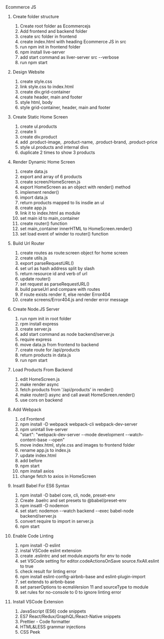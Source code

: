 Ecommerce JS
1. Create folder structure
    1. Create root folder as Ecommercejs
    2. Add frontend and backend folder
    3. create src folder in frontend
    4. create index.html with heading Ecommerce JS in src
    5. run npm init in frontend folder
    6. npm install live-server
    7. add start command as liver-server src --verbose
    8. run npm start

2. Design Website
    1. create style.css
    2. link style.css to index.html
    3. create div.grid-container
    4. create header, main and footer
    5. style html, body
    6. style grid-container, header, main and footer

3. Create Static Home Screen
    1. create ul.products
    2. create li
    3. create div.product
    4. add .product-image, .product-name, .product-brand, .product-price
    5. style ul.products and internal divs
    6. duplicate 2 times to show 3 products

4. Render Dynamic Home Screen
    1. create data.js
    2. export and array of 6 products
    3. create screen/HomeScreen.js
    4. export HomeScreen as an object with render() method
    5. implement render()
    6. import data.js
    7. return products mapped to lis insdie an ul
    8. create app.js
    9. link it to index.html as module
    10. set main id to main_container
    11. create router() function
    12. set main_container innerHTML to HomeScreen.render()
    13. set load event of winder to router() function

5. Build Url Router
    1. create routes as route:screen object for home screen
    2. create utils.js
    3. export parseRequestURL()
    4. set url as hash address split by slash
    5. return resource  id and verb of url
    6. update router()
    7. set request as parseRequestURL()
    8. build parseUrl and compare with routes
    9. if route exists render it, else render Error404
    10. create screens/Error404.js and render error message

6. Create Node.JS Server
    1. run npm init in root folder
    2. rpm install express
    3. create server.js
    4. add start command as node backend/server.js
    5. require express
    6. move data.js from frontend to backend
    7. create route for /api/products
    8. return products in data.js
    9. run npm start

7. Load Products From Backend
    1. edit HomeScreen.js
    2. make render async 
    3. fetch products from '/api/products' in render()
    4. make router() async and call await HomeScreen.render()
    5. use cors on backend

8. Add Webpack
    1. cd Frontend
    2. npm install -D webpack webpack-cli webpack-dev-server
    3. npm unintall live-server
    4. "start": "webpack-dev-server --mode development --watch-content-base --open"
    5. move index.html, style.css and images to frontend folder
    6. rename app.js to index.js
    7. update index.html
    8. add <script src="main.js"></script>before </body>
    9. npm start
    10. npm install axios
    11. change fetch to axios in HomeScreen

9. Insatll Babel For ES6 Syntax
    1. npm install -D babel core, cli, node, preset-env
    2. Create .baelrc and set presets to @babel/preset-env
    3. npm insatll -D nodemon
    4. set start: nodemon --watch backend --exec babel-node backend/server.js
    5. convert require to import in server.js
    6. npm start

10. Enable Code Linting
    1. npm install -D eslint 
    2. instal VSCode eslint extension
    3. create .eslintrc and set module.exports for env to node
    4. set VSCode setting for editor.codeActionsOnSave source.fixAll.eslint to true
    5. check result for linting error
    6. npm install eslint-config-airbnb-base and eslint-plugin-import
    7. set extends to airbnb-base
    8. set parserOptions to ecmaVersion 11 and sourceType to module
    9. set rules for no-console to 0 to ignore linting error

11. Install VSCode Extension
    1. JavaSscript (ES6) code snippets
    2. ES7 React/Redux/GraphQL/React-Native snippets
    3. Prettier - Code formatter
    4. HTML&LESS grammar injections
    5. CSS Peek